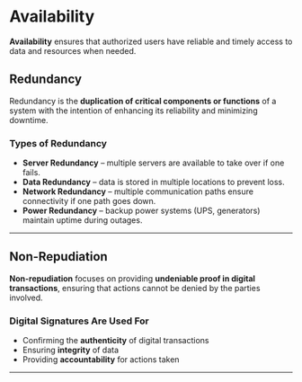 # Availability

**Availability** ensures that authorized users have reliable and timely access to data and resources when needed.  

## Redundancy

Redundancy is the **duplication of critical components or functions** of a system with the intention of enhancing its reliability and minimizing downtime.  

### Types of Redundancy

- **Server Redundancy** – multiple servers are available to take over if one fails.  
- **Data Redundancy** – data is stored in multiple locations to prevent loss.  
- **Network Redundancy** – multiple communication paths ensure connectivity if one path goes down.  
- **Power Redundancy** – backup power systems (UPS, generators) maintain uptime during outages.  

---

## Non-Repudiation

**Non-repudiation** focuses on providing **undeniable proof in digital transactions**, ensuring that actions cannot be denied by the parties involved.  

### Digital Signatures Are Used For

- Confirming the **authenticity** of digital transactions  
- Ensuring **integrity** of data  
- Providing **accountability** for actions taken  

---

